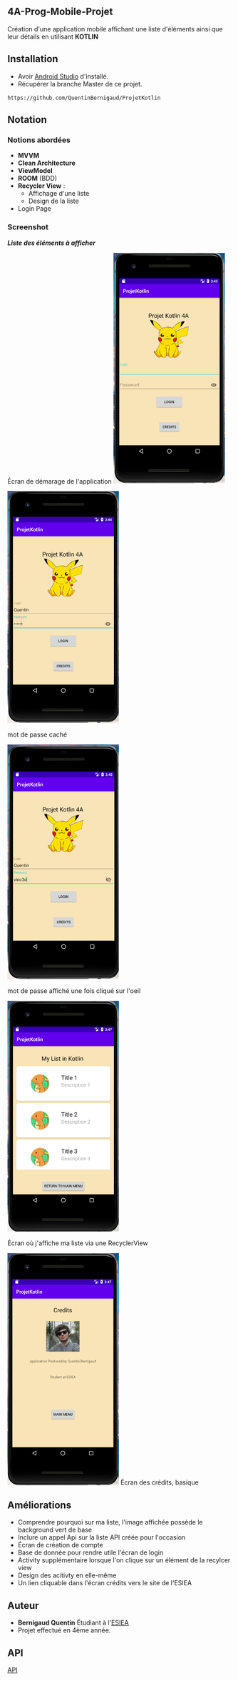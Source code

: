## 4A-Prog-Mobile-Projet

Création d'une application mobile affichant une liste d'éléments ainsi que leur détails en utilisant **KOTLIN**

## Installation

* Avoir [Android Studio](https://developer.android.com/studio) d'installé.
* Récupérer la branche Master de ce projet.  
```
https://github.com/QuentinBernigaud/ProjetKotlin
```

## Notation

### Notions abordées 

* **MVVM**
* **Clean Architecture**
* **ViewModel**
* **ROOM** (BDD)
* **Recycler View** :
  - Affichage d'une liste
  - Design de la liste
* Login Page

### Screenshot 

***Liste des éléments à afficher***  

Écran de démarage de l'application
<img src="images/Main.png" width="250">

<img src="images/MainLog.png" width="250">

mot de passe caché 

<img src="images/MainLogMdp.png" width="250">

mot de passe affiché une fois cliqué sur l'oeil


<img src="images/Liste.png" width="250">

Écran où j'affiche ma liste via une RecyclerView


<img src="images/Credits.png" width="250">
Écran des crédits, basique



## Améliorations

* Comprendre pourquoi sur ma liste, l'image affichée possède le background vert de base
* Inclure un appel Api sur la liste API créée pour l'occasion
* Écran de création de compte
* Base de donnée pour rendre utile l'écran de login
* Activity supplémentaire lorsque l'on clique sur un élément de la recylcer view
* Design des acitivty en elle-même
* Un lien cliquable dans l'écran crédits vers le site de l'ESIEA


## Auteur

* **Bernigaud Quentin** Étudiant à l'[ESIEA](https://www.esiea.fr) 
* Projet effectué en 4ème année.

## API

[API](https://github.com/QuentinBernigaud/ProjetKotlin/blob/features/PokemonList.json)
